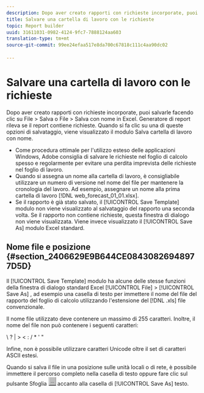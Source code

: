 ```yaml
---
description: Dopo aver creato rapporti con richieste incorporate, puoi salvarle facendo clic su File > Salva o File > Salva con nome in Excel. Generatore di report rileva se il report contiene richieste. Quando si fa clic su una di queste opzioni di salvataggio, viene visualizzato il modulo Salva cartella di lavoro con nome.
title: Salvare una cartella di lavoro con le richieste
topic: Report builder
uuid: 31611031-0982-4124-9fc7-7888124aa603
translation-type: tm+mt
source-git-commit: 99ee24efaa517e8da700c67818c111c4aa90dc02

---
```



# Salvare una cartella di lavoro con le richieste

Dopo aver creato rapporti con richieste incorporate, puoi salvarle facendo clic su File &gt; Salva o File &gt; Salva con nome in Excel. Generatore di report rileva se il report contiene richieste. Quando si fa clic su una di queste opzioni di salvataggio, viene visualizzato il modulo Salva cartella di lavoro con nome.

* Come procedura ottimale per l'utilizzo esteso delle applicazioni Windows, Adobe consiglia di salvare le richieste nel foglio di calcolo spesso e regolarmente per evitare una perdita imprevista delle richieste nel foglio di lavoro.
* Quando si assegna un nome alla cartella di lavoro, è consigliabile utilizzare un numero di versione nel nome del file per mantenere la cronologia del lavoro. Ad esempio, assegnare un nome alla prima cartella di lavoro [!DNL web_forecast_01_01.xlsx].
* Se il rapporto è già stato salvato, il [!UICONTROL Save Template] modulo non viene visualizzato al salvataggio del rapporto una seconda volta. Se il rapporto non contiene richieste, questa finestra di dialogo non viene visualizzata. Viene invece visualizzato il [!UICONTROL Save As] modulo Excel standard.

## Nome file e posizione {#section_2406629E9B644CE08430826948977D5D}

Il [!UICONTROL Save Template] modulo ha alcune delle stesse funzioni della finestra di dialogo standard Excel [!UICONTROL File] &gt; [!UICONTROL Save As] , ad esempio una casella di testo per immettere il nome del file del rapporto del foglio di calcolo utilizzando l'estensione del [!DNL .xls] file convenzionale.

Il nome file utilizzato deve contenere un massimo di 255 caratteri. Inoltre, il nome del file non può contenere i seguenti caratteri:

\ ? | &gt; &lt; : / * ' "

Infine, non è possibile utilizzare caratteri Unicode oltre il set di caratteri ASCII estesi.

Quando si salva il file in una posizione sulle unità locali o di rete, è possibile immettere il percorso completo nella casella di testo oppure fare clic sul pulsante Sfoglia ![Browse_button.gif](assets/browse_button.gif) accanto alla casella di [!UICONTROL Save As] testo.
